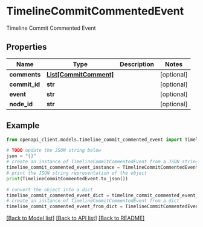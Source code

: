 # TimelineCommitCommentedEvent

Timeline Commit Commented Event

## Properties

Name | Type | Description | Notes
------------ | ------------- | ------------- | -------------
**comments** | [**List[CommitComment]**](CommitComment.md) |  | [optional] 
**commit_id** | **str** |  | [optional] 
**event** | **str** |  | [optional] 
**node_id** | **str** |  | [optional] 

## Example

```python
from openapi_client.models.timeline_commit_commented_event import TimelineCommitCommentedEvent

# TODO update the JSON string below
json = "{}"
# create an instance of TimelineCommitCommentedEvent from a JSON string
timeline_commit_commented_event_instance = TimelineCommitCommentedEvent.from_json(json)
# print the JSON string representation of the object
print(TimelineCommitCommentedEvent.to_json())

# convert the object into a dict
timeline_commit_commented_event_dict = timeline_commit_commented_event_instance.to_dict()
# create an instance of TimelineCommitCommentedEvent from a dict
timeline_commit_commented_event_from_dict = TimelineCommitCommentedEvent.from_dict(timeline_commit_commented_event_dict)
```
[[Back to Model list]](../README.md#documentation-for-models) [[Back to API list]](../README.md#documentation-for-api-endpoints) [[Back to README]](../README.md)


